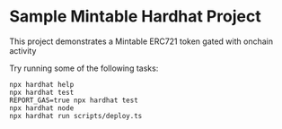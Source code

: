 # Sample Mintable Hardhat Project

This project demonstrates a Mintable ERC721 token gated with onchain activity

Try running some of the following tasks:

```shell
npx hardhat help
npx hardhat test
REPORT_GAS=true npx hardhat test
npx hardhat node
npx hardhat run scripts/deploy.ts
```
